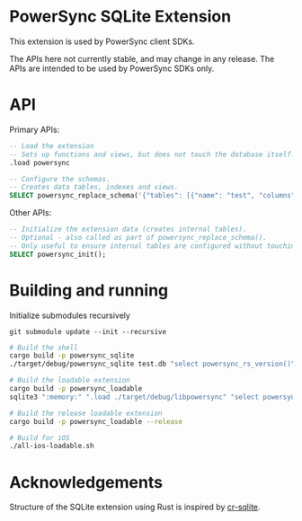 # PowerSync SQLite Extension

This extension is used by PowerSync client SDKs.

The APIs here not currently stable, and may change in any release. The APIs are intended to be used by PowerSync SDKs only.

# API

Primary APIs:

```sql
-- Load the extension
-- Sets up functions and views, but does not touch the database itself.
.load powersync

-- Configure the schemas.
-- Creates data tables, indexes and views.
SELECT powersync_replace_schema('{"tables": [{"name": "test", "columns": [{"name": "name", "type": "text"}]}]}');

```

Other APIs:

```sql
-- Initialize the extension data (creates internal tables).
-- Optional - also called as part of powersync_replace_schema().
-- Only useful to ensure internal tables are configured without touching the schema.
SELECT powersync_init();

```

# Building and running

Initialize submodules recursively

```
git submodule update --init --recursive
```

```sh
# Build the shell
cargo build -p powersync_sqlite
./target/debug/powersync_sqlite test.db "select powersync_rs_version()"

# Build the loadable extension
cargo build -p powersync_loadable
sqlite3 ":memory:" ".load ./target/debug/libpowersync" "select powersync_rs_version()" #This requires sqlite3 installed

# Build the release loadable extension
cargo build -p powersync_loadable --release

# Build for iOS
./all-ios-loadable.sh
```

# Acknowledgements

Structure of the SQLite extension using Rust is inspired by [cr-sqlite](https://github.com/vlcn-io/cr-sqlite/).
